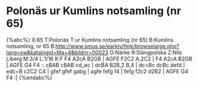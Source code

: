 # Polonäs ur Kumlins notsamling (nr 65)

{%abc%}
X:65
T:Polonäs
T:ur Kumlins notsamling (nr 65)
B:Kumlins notsamling, nr 65
B:http://www.smus.se/earkiv/fmk/browselarge.php?lang=sw&katalogid=Ma+4&bildnr=00023
O:Närke
R:Slängpolska
Z:Nils Liberg
M:3/4
L:1/16
K:F
F4 A2cA B2GB | AGFE F2C2 A,2C2 | F4 A2cA B2GB | AGFE G4 F4 ::
cBAB cBAB cd_ec | dcBA B2B,2 B,4 | dc=Bc dcBc defd | edc=B c2C2 C4 |
gfef gfef gabg | agfe fefg f4 | fefg f2c2 d2B2 | AGFE G4 F4 :|
{%endabc%}

